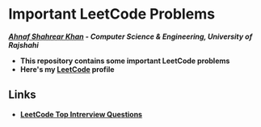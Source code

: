 # Important LeetCode Problems
***[Ahnaf Shahrear Khan](https://github.com/ahnafshahrear) - Computer Science & Engineering, University of Rajshahi***
- **This repository contains some important LeetCode problems**
- **Here's my [LeetCode](https://leetcode.com/u/ahnafshahrear/) profile**

## Links
- **[LeetCode Top Intrerview Questions](https://leetcode.com/explore/interview/card/top-interview-questions-easy/)**
